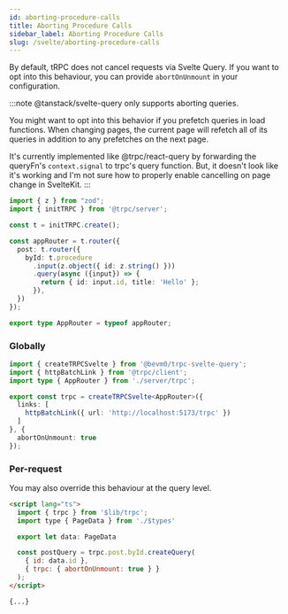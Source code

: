 ```yaml
---
id: aborting-procedure-calls
title: Aborting Procedure Calls
sidebar_label: Aborting Procedure Calls
slug: /svelte/aborting-procedure-calls
---
```


By default, tRPC does not cancel requests via Svelte Query.
If you want to opt into this behaviour, you can provide `abortOnUnmount` in your configuration.

:::note
@tanstack/svelte-query only supports aborting queries.

You might want to opt into this behavior if you prefetch queries in load functions.
When changing pages, the current page will refetch all of its queries in addition to
any prefetches on the next page.

It's currently implemented like @trpc/react-query by forwarding the queryFn's `context.signal` to trpc's query function. 
But, it doesn't look like it's working and I'm not sure how to properly enable cancelling on page change in SvelteKit.
:::

```ts title='src/lib/server/trpc.ts'
import { z } from "zod";
import { initTRPC } from '@trpc/server';

const t = initTRPC.create();

const appRouter = t.router({
  post: t.router({
    byId: t.procedure
      .input(z.object({ id: z.string() }))
      .query(async ({input}) => {
        return { id: input.id, title: 'Hello' };
      }),
  })
});

export type AppRouter = typeof appRouter;
```

### Globally

```ts title="src/lib/trpc.ts"
import { createTRPCSvelte } from '@bevm0/trpc-svelte-query';
import { httpBatchLink } from '@trpc/client';
import type { AppRouter } from './server/trpc';

export const trpc = createTRPCSvelte<AppRouter>({
  links: [ 
    httpBatchLink({ url: 'http://localhost:5173/trpc' })
  ]
}, {
  abortOnUnmount: true
});
```

### Per-request

You may also override this behaviour at the query level.

```html title="src/routes/+page.svelte"
<script lang="ts">
  import { trpc } from '$lib/trpc';
  import type { PageData } from './$types'

  export let data: PageData

  const postQuery = trpc.post.byId.createQuery(
    { id: data.id },
    { trpc: { abortOnUnmount: true } }
  );
</script>

{...}
```

